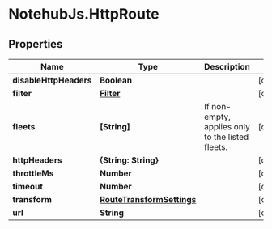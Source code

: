 # NotehubJs.HttpRoute

## Properties

| Name                   | Type                                                    | Description                                      | Notes      |
| ---------------------- | ------------------------------------------------------- | ------------------------------------------------ | ---------- |
| **disableHttpHeaders** | **Boolean**                                             |                                                  | [optional] |
| **filter**             | [**Filter**](Filter.md)                                 |                                                  | [optional] |
| **fleets**             | **[String]**                                            | If non-empty, applies only to the listed fleets. | [optional] |
| **httpHeaders**        | **{String: String}**                                    |                                                  | [optional] |
| **throttleMs**         | **Number**                                              |                                                  | [optional] |
| **timeout**            | **Number**                                              |                                                  | [optional] |
| **transform**          | [**RouteTransformSettings**](RouteTransformSettings.md) |                                                  | [optional] |
| **url**                | **String**                                              |                                                  | [optional] |
